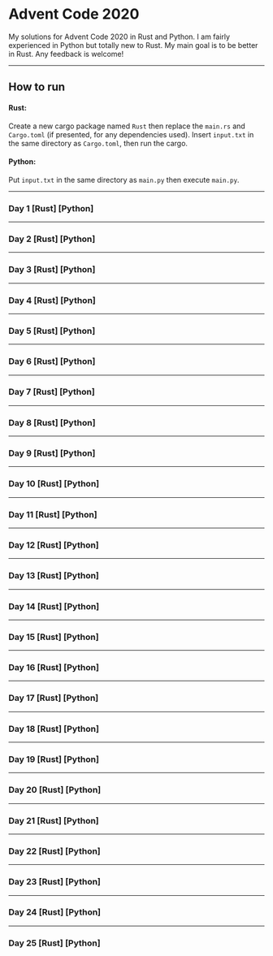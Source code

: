 # Advent Code 2020
My solutions for Advent Code 2020 in Rust and Python. I am fairly experienced in Python but totally new to Rust. My main goal is to be better in Rust. Any feedback is welcome!
___

## How to run
#### Rust:
Create a new cargo package named `Rust` then replace the `main.rs` and `Cargo.toml` (if presented, for any dependencies used). Insert `input.txt` in the same directory as `Cargo.toml`, then run the cargo.

#### Python:
Put `input.txt` in the same directory as `main.py` then execute `main.py`.
___
### Day 1 [Rust] [Python]
___
### Day 2 [Rust] [Python]
___
### Day 3 [Rust] [Python]
___
### Day 4 [Rust] [Python]
___
### Day 5 [Rust] [Python]
___
### Day 6 [Rust] [Python]
___
### Day 7 [Rust] [Python]
___
### Day 8 [Rust] [Python]
___
### Day 9 [Rust] [Python]
___
### Day 10 [Rust] [Python]
___
### Day 11 [Rust] [Python]
___
### Day 12 [Rust] [Python]
___
### Day 13 [Rust] [Python]
___
### Day 14 [Rust] [Python]
___
### Day 15 [Rust] [Python]
___
### Day 16 [Rust] [Python]
___
### Day 17 [Rust] [Python]
___
### Day 18 [Rust] [Python]
___
### Day 19 [Rust] [Python]
___
### Day 20 [Rust] [Python]
___
### Day 21 [Rust] [Python]
___
### Day 22 [Rust] [Python]
___
### Day 23 [Rust] [Python]
___
### Day 24 [Rust] [Python]
___
### Day 25 [Rust] [Python]
